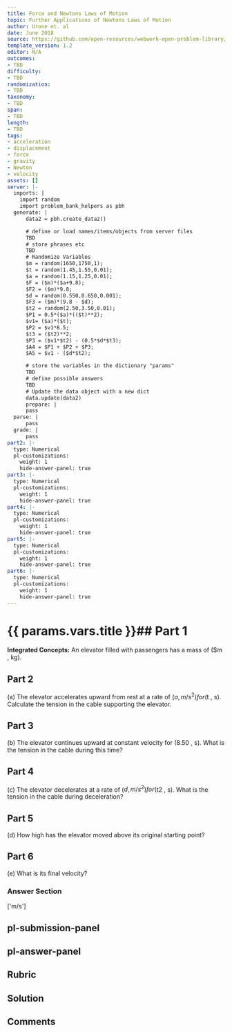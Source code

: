 ```yaml
---
title: Force and Newtons Laws of Motion
topic: Further Applications of Newtons Laws of Motion
author: Urone et. al
date: June 2018
source: https://github.com/open-resources/webwork-open-problem-library/tree/master/Contrib/BrockPhysics/College_Physics_Urone/4.Dynamics_Force_and_Newtons_Laws_of_Motion/Further_Applications_of_Newtons_Laws_of_Motion/NU_U17-04-07-010.pg
template_version: 1.2
editor: N/A
outcomes:
- TBD
difficulty:
- TBD
randomization:
- TBD
taxonomy:
- TBD
span:
- TBD
length:
- TBD
tags:
- acceleration
- displacement
- force
- gravity
- Newton
- velocity
assets: []
server: |-
  imports: |
    import random
    import problem_bank_helpers as pbh
  generate: |
      data2 = pbh.create_data2()

      # define or load names/items/objects from server files
      TBD
      # store phrases etc
      TBD
      # Randomize Variables
      $m = random(1650,1750,1);
      $t = random(1.45,1.55,0.01);
      $a = random(1.15,1.25,0.01);
      $F = ($m)*($a+9.8);
      $F2 = ($m)*9.8;
      $d = random(0.550,0.650,0.001);
      $F3 = ($m)*(9.8 - $d);
      $t2 = random(2.50,3.50,0.01);
      $P1 = 0.5*($a)*(($t)**2);
      $v1= ($a)*($t);
      $P2 = $v1*8.5;
      $t3 = ($t2)**2;
      $P3 = ($v1*$t2) - (0.5*$d*$t3);
      $A4 = $P1 + $P2 + $P3;
      $A5 = $v1 - ($d*$t2);

      # store the variables in the dictionary "params"
      TBD
      # define possible answers
      TBD
      # Update the data object with a new dict
      data.update(data2)
      prepare: |
      pass
  parse: |
      pass
  grade: |
      pass
part2: |-
  type: Numerical
  pl-customizations:
    weight: 1
    hide-answer-panel: true
part3: |-
  type: Numerical
  pl-customizations:
    weight: 1
    hide-answer-panel: true
part4: |-
  type: Numerical
  pl-customizations:
    weight: 1
    hide-answer-panel: true
part5: |-
  type: Numerical
  pl-customizations:
    weight: 1
    hide-answer-panel: true
part6: |-
  type: Numerical
  pl-customizations:
    weight: 1
    hide-answer-panel: true
---
```


# {{ params.vars.title }}## Part 1 
<b>Integrated Concepts:</b> An elevator filled with passengers has a mass of ($m , kg). 
## Part 2 
(a) The elevator accelerates upward from rest at a rate of ($a , m/s^2) for ($t , s). Calculate the tension in the cable supporting the elevator. 
## Part 3 
(b) The elevator continues upward at constant velocity for (8.50 , s). What is the tension in the cable during this time? 
## Part 4 
(c) The elevator decelerates at a rate of ($d , m/s^2) for ($t2 , s). What is the tension in the cable during deceleration? 
## Part 5 
(d) How high has the elevator moved above its original starting point? 
## Part 6 
(e) What is its final velocity? 


### Answer Section 
['m/s']

## pl-submission-panel 


## pl-answer-panel 


## Rubric 


## Solution 


## Comments 


